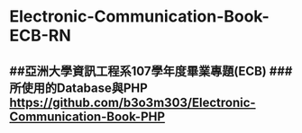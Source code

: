 # Electronic-Communication-Book-ECB-RN
##亞洲大學資訊工程系107學年度畢業專題(ECB)
###所使用的Database與PHP
https://github.com/b3o3m303/Electronic-Communication-Book-PHP
-------
